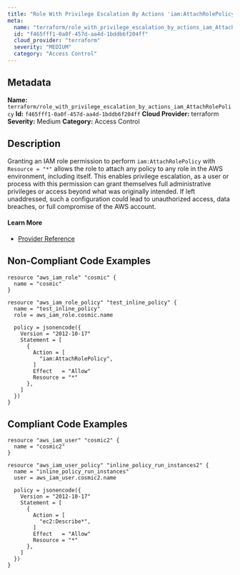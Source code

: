 ```yaml
---
title: "Role With Privilege Escalation By Actions 'iam:AttachRolePolicy'"
meta:
  name: "terraform/role_with_privilege_escalation_by_actions_iam_AttachRolePolicy"
  id: "f465fff1-0a0f-457d-aa4d-1bddb6f204ff"
  cloud_provider: "terraform"
  severity: "MEDIUM"
  category: "Access Control"
---
```

## Metadata
**Name:** `terraform/role_with_privilege_escalation_by_actions_iam_AttachRolePolicy`
**Id:** `f465fff1-0a0f-457d-aa4d-1bddb6f204ff`
**Cloud Provider:** terraform
**Severity:** Medium
**Category:** Access Control
## Description
Granting an IAM role permission to perform `iam:AttachRolePolicy` with `Resource = "*"` allows the role to attach any policy to any role in the AWS environment, including itself. This enables privilege escalation, as a user or process with this permission can grant themselves full administrative privileges or access beyond what was originally intended. If left unaddressed, such a configuration could lead to unauthorized access, data breaches, or full compromise of the AWS account.

#### Learn More

 - [Provider Reference](https://registry.terraform.io/providers/hashicorp/aws/latest/docs/resources/iam_role_policy#policy)

## Non-Compliant Code Examples
```aws
resource "aws_iam_role" "cosmic" {
  name = "cosmic"
}

resource "aws_iam_role_policy" "test_inline_policy" {
  name = "test_inline_policy"
  role = aws_iam_role.cosmic.name

  policy = jsonencode({
    Version = "2012-10-17"
    Statement = [
      {
        Action = [
          "iam:AttachRolePolicy",
        ]
        Effect   = "Allow"
        Resource = "*"
      },
    ]
  })
}

```

## Compliant Code Examples
```aws
resource "aws_iam_user" "cosmic2" {
  name = "cosmic2"
}

resource "aws_iam_user_policy" "inline_policy_run_instances2" {
  name = "inline_policy_run_instances"
  user = aws_iam_user.cosmic2.name

  policy = jsonencode({
    Version = "2012-10-17"
    Statement = [
      {
        Action = [
          "ec2:Describe*",
        ]
        Effect   = "Allow"
        Resource = "*"
      },
    ]
  })
}

```